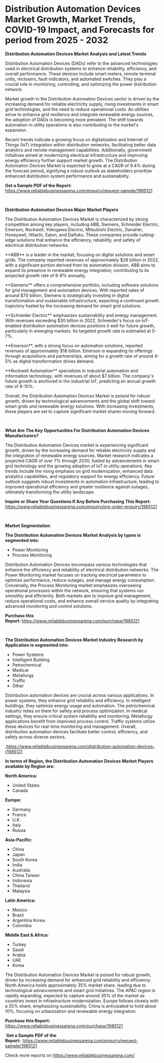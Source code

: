 <p><h1>Distribution Automation Devices Market Growth, Market Trends, COVID-19 Impact, and Forecasts for period from 2025 - 2032</h1></p><p><strong>Distribution Automation Devices Market Analysis and Latest Trends</strong></p>
<p><p>Distribution Automation Devices (DADs) refer to the advanced technologies used in electrical distribution systems to enhance reliability, efficiency, and overall performance. These devices include smart meters, remote terminal units, reclosers, fault indicators, and automated switches. They play a crucial role in monitoring, controlling, and optimizing the power distribution network.</p><p>Market growth in the Distribution Automation Devices sector is driven by the increasing demand for reliable electricity supply, rising investments in smart grid technologies, and the need to reduce operational costs. As utilities strive to enhance grid resilience and integrate renewable energy sources, the adoption of DADs is becoming more prevalent. The shift towards automation in utility operations is also contributing to the market's expansion.</p><p>Recent trends indicate a growing focus on digitalization and Internet of Things (IoT) integration within distribution networks, facilitating better data analytics and remote management capabilities. Additionally, government initiatives aimed at modernizing electrical infrastructure and improving energy efficiency further support market growth. The Distribution Automation Devices Market is expected to grow at a CAGR of 9.4% during the forecast period, signifying a robust outlook as stakeholders prioritize enhanced distribution system performance and sustainability.</p></p>
<p><strong>Get a Sample PDF of the Report:&nbsp;</strong> <a href="https://www.reliablebusinessarena.com/enquiry/request-sample/1985121?utm_campaign=2958&utm_medium=2&utm_source=Github&utm_content=ia&utm_term=10042025&utm_id=distribution-automation-devices">https://www.reliablebusinessarena.com/enquiry/request-sample/1985121</a></p>
<p>&nbsp;</p>
<p><strong>Distribution Automation Devices Major Market Players</strong></p>
<p><p>The Distribution Automation Devices Market is characterized by strong competition among key players, including ABB, Siemens, Schneider Electric, Emerson, Rockwell, Yokogawa Electric, Mitsubishi Electric, Danaher, Honeywell, Hitachi, Eaton, and Daifuku. These companies provide cutting-edge solutions that enhance the efficiency, reliability, and safety of electrical distribution networks.</p><p>**ABB** is a leader in the market, focusing on digital solutions and smart grids. The company reported revenues of approximately $28 billion in 2022, with a significant portion derived from its automation division. ABB aims to expand its presence in renewable energy integration, contributing to its projected growth rate of 6-8% annually.</p><p>**Siemens** offers a comprehensive portfolio, including software solutions for grid management and automation devices. With reported sales of around $70 billion, Siemens is strategically investing in digital transformation and sustainable infrastructure, expecting a continued growth trajectory fueled by the increasing demand for smart grid solutions.</p><p>**Schneider Electric** emphasizes sustainability and energy management. With revenues exceeding $30 billion in 2022, Schneider's focus on IoT-enabled distribution automation devices positions it well for future growth, particularly in emerging markets. Its targeted growth rate is estimated at 5-7%.</p><p>**Emerson**, with a strong focus on automation solutions, reported revenues of approximately $18 billion. Emerson is expanding its offerings through acquisitions and partnerships, aiming for a growth rate of around 4-5% as digital transformation drives demand.</p><p>**Rockwell Automation** specializes in industrial automation and information technology, with revenues of about $7 billion. The company's future growth is anchored in the industrial IoT, predicting an annual growth rate of 8-10%.</p><p>Overall, the Distribution Automation Devices Market is poised for robust growth, driven by technological advancements and the global shift toward smart grids and renewable energy solutions. With increasing investments, these players are set to capture significant market shares moving forward.</p></p>
<p>&nbsp;</p>
<p><strong>What Are The Key Opportunities For Distribution Automation Devices Manufacturers?</strong></p>
<p><p>The Distribution Automation Devices market is experiencing significant growth, driven by the increasing demand for reliable electricity supply and the integration of renewable energy sources. Market research indicates a projected CAGR of over 7% through 2030, fueled by advancements in smart grid technology and the growing adoption of IoT in utility operations. Key trends include the rising emphasis on grid modernization, enhanced data analytics capabilities, and regulatory support for energy efficiency. Future outlook suggests robust investments in automation infrastructure, leading to improved operational efficiency and greater resilience against outages, ultimately transforming the utility landscape.</p></p>
<p><strong>Inquire or Share Your Questions If Any Before Purchasing This Report:</strong> <a href="https://www.reliablebusinessarena.com/enquiry/pre-order-enquiry/1985121?utm_campaign=2958&utm_medium=2&utm_source=Github&utm_content=ia&utm_term=10042025&utm_id=distribution-automation-devices">https://www.reliablebusinessarena.com/enquiry/pre-order-enquiry/1985121</a></p>
<p>&nbsp;</p>
<p><strong>Market Segmentation</strong></p>
<p><strong>The Distribution Automation Devices Market Analysis by types is segmented into:</strong></p>
<p><ul><li>Power Monitoring</li><li>Process Monitoring</li></ul></p>
<p><p>Distribution Automation Devices encompass various technologies that enhance the efficiency and reliability of electrical distribution networks. The Power Monitoring market focuses on tracking electrical parameters to optimize performance, reduce outages, and manage energy consumption. Conversely, the Process Monitoring market emphasizes overseeing operational processes within the network, ensuring that systems run smoothly and efficiently. Both markets aim to improve grid management, reduce operational costs, and enhance overall service quality by integrating advanced monitoring and control solutions.</p></p>
<p><strong>Purchase this Report:&nbsp;</strong><a href="https://www.reliablebusinessarena.com/purchase/1985121?utm_campaign=2958&utm_medium=2&utm_source=Github&utm_content=ia&utm_term=10042025&utm_id=distribution-automation-devices">https://www.reliablebusinessarena.com/purchase/1985121</a></p>
<p>&nbsp;</p>
<p><strong>The Distribution Automation Devices Market Industry Research by Application is segmented into:</strong></p>
<p><ul><li>Power Systems</li><li>Intelligent Building</li><li>Petrochemical</li><li>Medical</li><li>Metallurgy</li><li>Traffic</li><li>Other</li></ul></p>
<p><p>Distribution automation devices are crucial across various applications. In power systems, they enhance grid reliability and efficiency. In intelligent buildings, they optimize energy usage and automation. The petrochemical industry relies on them for safety and process optimization. In medical settings, they ensure critical system reliability and monitoring. Metallurgy applications benefit from improved process control. Traffic systems utilize these devices for real-time monitoring and management. Overall, distribution automation devices facilitate better control, efficiency, and safety across diverse sectors.</p></p>
<p><a href="https://www.reliablebusinessarena.com/distribution-automation-devices-r1985121?utm_campaign=2958&utm_medium=2&utm_source=Github&utm_content=ia&utm_term=10042025&utm_id=distribution-automation-devices">&nbsp;https://www.reliablebusinessarena.com/distribution-automation-devices-r1985121</a></p>
<p><strong>In terms of Region, the Distribution Automation Devices Market Players available by Region are:</strong></p>
<p>
    <p> <strong> North America: </strong>
        <ul>
            <li>United States</li>
            <li>Canada</li>
        </ul>
        </p> 
    <p> <strong> Europe: </strong>
        <ul>
            <li>Germany</li>
            <li>France</li>
            <li>U.K.</li>
            <li>Italy</li>
            <li>Russia</li>
        </ul>
        </p> 
    <p> <strong> Asia-Pacific: </strong>
        <ul>
            <li>China</li>
            <li>Japan</li>
            <li>South Korea</li>
            <li>India</li>
            <li>Australia</li>
            <li>China Taiwan</li>
            <li>Indonesia</li>
            <li>Thailand</li>
            <li>Malaysia</li>
        </ul>
        </p> 
    <p> <strong> Latin America: </strong>
        <ul>
            <li>Mexico</li>
            <li>Brazil</li>
            <li>Argentina Korea</li>
            <li>Colombia</li>
        </ul>
        </p> 
    <p> <strong> Middle East & Africa: </strong>
        <ul>
            <li>Turkey</li>
            <li>Saudi</li>
            <li>Arabia</li>
            <li>UAE</li>
            <li>Korea</li>
        </ul>
    </p>
    </p>
<p><p>The Distribution Automation Devices Market is poised for robust growth, driven by increasing demand for enhanced grid reliability and efficiency. North America holds approximately 35% market share, leading due to technological advancements and smart grid initiatives. The APAC region is rapidly expanding, expected to capture around 30% of the market as countries invest in infrastructure modernization. Europe follows closely with a 25% share, emphasizing sustainability. China is anticipated to hold about 10%, focusing on urbanization and renewable energy integration.</p></p>
<p><strong>Purchase this Report: </strong><a href="https://www.reliablebusinessarena.com/purchase/1985121?utm_campaign=2958&utm_medium=2&utm_source=Github&utm_content=ia&utm_term=10042025&utm_id=distribution-automation-devices">https://www.reliablebusinessarena.com/purchase/1985121</a></p>
<p>&nbsp;<strong>Get a Sample PDF of the Report:&nbsp;&nbsp;</strong><a href="https://www.reliablebusinessarena.com/enquiry/request-sample/1985121?utm_campaign=2958&utm_medium=2&utm_source=Github&utm_content=ia&utm_term=10042025&utm_id=distribution-automation-devices">https://www.reliablebusinessarena.com/enquiry/request-sample/1985121</a></p>
<p><strong></strong></p>
<p>Check more reports on <a href="https://www.reliablebusinessarena.com/?utm_campaign=2958&utm_medium=2&utm_source=Github&utm_content=ia&utm_term=10042025&utm_id=distribution-automation-devices">https://www.reliablebusinessarena.com/</a></p>